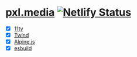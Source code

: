 # [pxl.media](https://pxl.media) [![Netlify Status](https://api.netlify.com/api/v1/badges/8d6bd77b-39d7-4269-b126-6b69a3d3a34e/deploy-status)](https://app.netlify.com/sites/pxl-media/deploys)

- [x] [11ty](https://11ty.dev)
- [x] [Twind](https://twind.style)
- [x] [Alpine.js](https://alpinejs.dev)
- [x] [esbuild](https://esbuild.github.io)
